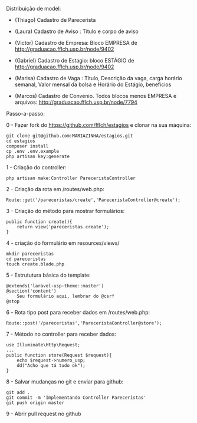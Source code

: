 Distribuição de model:

 - (Thiago) Cadastro de Parecerista

 - (Laura) Cadastro de Aviso : Título e corpo de aviso

 - (Victor) Cadastro de Empresa: Bloco EMPRESA de http://graduacao.fflch.usp.br/node/9402 

 - (Gabriel) Cadastro de Estagio: bloco ESTÁGIO de http://graduacao.fflch.usp.br/node/9402

 - (Marisa) Cadastro de Vaga : Título, Descrição da vaga, carga horário semanal, Valor mensal da bolsa e Horário do Estágio, beneficios

 - (Marcos) Cadastro de Convenio. Todos blocos menos EMPRESA e arquivos: http://graduacao.fflch.usp.br/node/7794

Passo-a-passo:

0 - Fazer fork do https://github.com/fflch/estagios e clonar na sua máquina:

    git clone git@github.com:MARIAZINHA/estagios.git
    cd estagios
    composer install
    cp .env .env.example
    php artisan key:generate

1 - Criação do controller:

    php artisan make:Controller PareceristaController

2 - Criação da rota em /routes/web.php:

    Route::get('/pareceristas/create','PareceristaController@create');

3 - Criação do método para mostrar formulários:

    public function create(){
        return view('pareceristas.create');
    }

4 - criação do formulário em resources/views/
    
    mkdir pareceristas
    cd pareceristas
    touch create.blade.php

5 - Estrututura básica do template:

    @extends('laravel-usp-theme::master')
    @section('content')
        Seu formulário aqui, lembrar do @csrf
    @stop

6 - Rota tipo post para receber dados em /routes/web.php:

    Route::post('/pareceristas','PareceristaController@store');

7 - Método no controller para receber dados:

    use Illuminate\Http\Request;
    ...
    public function store(Request $request){
        echo $request->numero_usp;
        dd("Acho que tá tudo ok");
    }

8 - Salvar mudanças no git e enviar para github:

    git add .
    git commit -m 'Implementando Controller Pareceristas'
    git push origin master

9 - Abrir pull request no github
